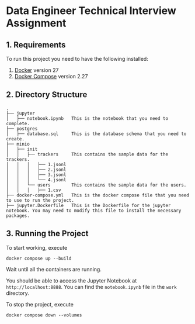 # Data Engineer Technical Interview Assignment

## 1. Requirements

To run this project you need to have the following installed:

1. [Docker](https://docs.docker.com/get-docker/) version 27
2. [Docker Compose](https://docs.docker.com/compose/install/) version 2.27

## 2. Directory Structure

```
.
├── jupyter
│   ├── notebook.ipynb   This is the notebook that you need to complete.
├── postgres
│   ├── database.sql     This is the database schema that you need to create.
├── minio
│   ├── init
│   │   ├── trackers     This contains the sample data for the trackers.
│   │   │   ├── 1.jsonl
│   │   │   ├── 2.jsonl
│   │   │   ├── 3.jsonl
│   │   │   └── 4.jsonl
│   │   └── users        This contains the sample data for the users.
│   │   │   ├── 1.csv
├── docker-compose.yml   This is the docker compose file that you need to use to run the project.
├── jupyter.Dockerfile   This is the Dockerfile for the jupyter notebook. You may need to modify this file to install the necessary packages.
```

## 3. Running the Project

To start working, execute

```
docker compose up --build
```

Wait until all the containers are running.

You should be able to access the Jupyter Notebook at `http://localhost:8888`. You can find the `notebook.ipynb` file in the `work` directory.

To stop the project, execute

```
docker compose down --volumes
```
